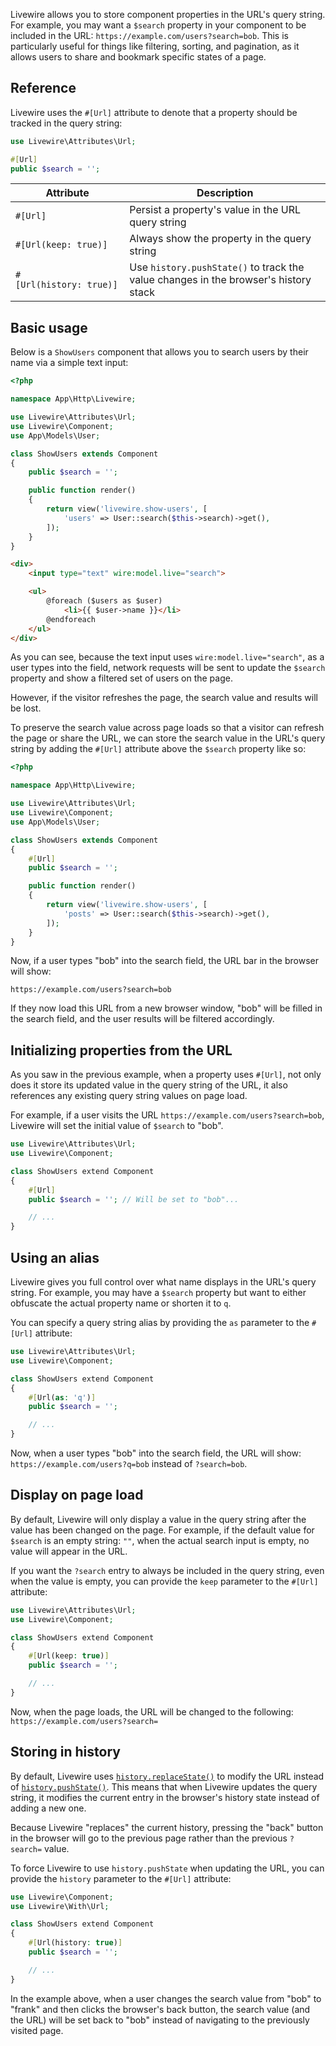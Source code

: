 Livewire allows you to store component properties in the URL's query string. For example, you may want a `$search` property in your component to be included in the URL: `https://example.com/users?search=bob`. This is particularly useful for things like filtering, sorting, and pagination, as it allows users to share and bookmark specific states of a page.

## Reference

Livewire uses the `#[Url]` attribute to denote that a property should be tracked in the query string:

```php
use Livewire\Attributes\Url;

#[Url]
public $search = '';
```

| Attribute      | Description                          |
|---------------|------------------------------|
| `#[Url]`      | Persist a property's value in the URL query string |
| `#[Url(keep: true)]`      | Always show the property in the query string |
| `#[Url(history: true)]`      | Use `history.pushState()` to track the value changes in the browser's history stack  |

## Basic usage

Below is a `ShowUsers` component that allows you to search users by their name via a simple text input:

```php
<?php

namespace App\Http\Livewire;

use Livewire\Attributes\Url;
use Livewire\Component;
use App\Models\User;

class ShowUsers extends Component
{
    public $search = '';

    public function render()
    {
        return view('livewire.show-users', [
            'users' => User::search($this->search)->get(),
        ]);
    }
}
```

```html
<div>
    <input type="text" wire:model.live="search">

    <ul>
        @foreach ($users as $user)
            <li>{{ $user->name }}</li>
        @endforeach
    </ul>
</div>
```

As you can see, because the text input uses `wire:model.live="search"`, as a user types into the field, network requests will be sent to update the `$search` property and show a filtered set of users on the page.

However, if the visitor refreshes the page, the search value and results will be lost.

To preserve the search value across page loads so that a visitor can refresh the page or share the URL, we can store the search value in the URL's query string by adding the `#[Url]` attribute above the `$search` property like so:

```php
<?php

namespace App\Http\Livewire;

use Livewire\Attributes\Url;
use Livewire\Component;
use App\Models\User;

class ShowUsers extends Component
{
    #[Url]
    public $search = '';

    public function render()
    {
        return view('livewire.show-users', [
            'posts' => User::search($this->search)->get(),
        ]);
    }
}
```

Now, if a user types "bob" into the search field, the URL bar in the browser will show:

```
https://example.com/users?search=bob
```

If they now load this URL from a new browser window, "bob" will be filled in the search field, and the user results will be filtered accordingly.

## Initializing properties from the URL

As you saw in the previous example, when a property uses `#[Url]`, not only does it store its updated value in the query string of the URL, it also references any existing query string values on page load.

For example, if a user visits the URL `https://example.com/users?search=bob`, Livewire will set the initial value of `$search` to "bob".

```php
use Livewire\Attributes\Url;
use Livewire\Component;

class ShowUsers extend Component
{
    #[Url]
    public $search = ''; // Will be set to "bob"...

    // ...
}
```

## Using an alias

Livewire gives you full control over what name displays in the URL's query string. For example, you may have a `$search` property but want to either obfuscate the actual property name or shorten it to `q`.

You can specify a query string alias by providing the `as` parameter to the `#[Url]` attribute:

```php
use Livewire\Attributes\Url;
use Livewire\Component;

class ShowUsers extend Component
{
    #[Url(as: 'q')]
    public $search = '';

    // ...
}
```

Now, when a user types "bob" into the search field, the URL will show: `https://example.com/users?q=bob` instead of `?search=bob`.

## Display on page load

By default, Livewire will only display a value in the query string after the value has been changed on the page. For example, if the default value for `$search` is an empty string: `""`, when the actual search input is empty, no value will appear in the URL.

If you want the `?search` entry to always be included in the query string, even when the value is empty, you can provide the `keep` parameter to the `#[Url]` attribute:

```php
use Livewire\Attributes\Url;
use Livewire\Component;

class ShowUsers extend Component
{
    #[Url(keep: true)]
    public $search = '';

    // ...
}
```

Now, when the page loads, the URL will be changed to the following: `https://example.com/users?search=`

## Storing in history

By default, Livewire uses [`history.replaceState()`](https://developer.mozilla.org/en-US/docs/Web/API/History/replaceState) to modify the URL instead of [`history.pushState()`](https://developer.mozilla.org/en-US/docs/Web/API/History/pushState). This means that when Livewire updates the query string, it modifies the current entry in the browser's history state instead of adding a new one.

Because Livewire "replaces" the current history, pressing the "back" button in the browser will go to the previous page rather than the previous `?search=` value.

To force Livewire to use `history.pushState` when updating the URL, you can provide the `history` parameter to the `#[Url]` attribute:

```php
use Livewire\Component;
use Livewire\With\Url;

class ShowUsers extend Component
{
    #[Url(history: true)]
    public $search = '';

    // ...
}
```

In the example above, when a user changes the search value from "bob" to "frank" and then clicks the browser's back button, the search value (and the URL) will be set back to "bob" instead of navigating to the previously visited page.
